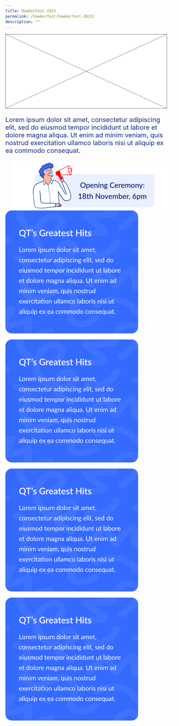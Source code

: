 ```yaml
---
title: HawkerFest 2023
permalink: /hawkerfest/hawkerfest-2023/
description: ""
---
```

![](/images/HAWKERFEST/HAWKERFEST%202023/banner.png)

<p style="color:#102A80;font-size:20px">
Lorem ipsum dolor sit amet, consectetur adipiscing elit, sed do eiusmod tempor incididunt ut labore et dolore magna aliqua. Ut enim ad minim veniam, quis nostrud exercitation ullamco laboris nisi ut aliquip ex ea commodo consequat.
</p>

<img src="/images/HAWKERFEST/HAWKERFEST%202023/open-ceremony.png" style="padding-left:24px;padding-right:24px">

<br>

<div class="row">
	<div class="col-6">
		<img src="/images/HAWKERFEST/HAWKERFEST%202023/qt-greatest-hits.png" style="max-width:414px; max-height:382px; margin-bottom:16px">		
	</div>
	<div style="width:32px">
	</div>
	<div class="col-6">
		<img src="/images/HAWKERFEST/HAWKERFEST%202023/qt-greatest-hits.png" style="max-width:414px; max-height:382px; margin-bottom:16px">		
	</div>
</div>
	
<div class="row">
	<div class="col-5">
		<img src="/images/HAWKERFEST/HAWKERFEST%202023/qt-greatest-hits.png" style="max-width:414px; max-height:382px; margin-bottom:16px">		
	</div>
	<div style="width:32px">
	</div>
	<div class="col-5">
		<img src="/images/HAWKERFEST/HAWKERFEST%202023/qt-greatest-hits.png" style="max-width:414px; max-height:382px; margin-bottom:16px">		
	</div>
</div>
